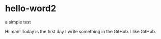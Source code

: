 # hello-word2
a simple test

Hi man!
Today is the first day I write something in the GitHub.
I like GitHub.
